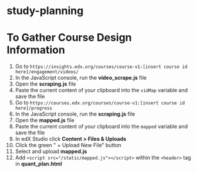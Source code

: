 # study-planning

# To Gather Course Design Information
1. Go to `https://insights.edx.org/courses/course-v1:[insert course id here]/engagement/videos/`
2. In the JavaScript console, run the **video_scrape.js** file
3. Open the **scraping.js** file
4. Paste the current content of your clipboard into the `vidMap` variable and save the file
5. Go to `https://courses.edx.org/courses/course-v1:[insert course id here]/progress`
6. In the JavaScript console, run the **scraping.js** file
7. Open the **mapped.js** file
8. Paste the current content of your clipboard into the `mapped` variable and save the file
9. In edX Studio click **Content > Files & Uploads**
10. Click the green " + Upload New File" button
11. Select and upload **mapped.js**
12. Add `<script src="/static/mapped.js"></script>` within the `<header>` tag in **quant_plan.html**
